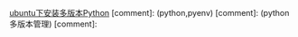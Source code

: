 [ubuntu下安装多版本Python](http://www.cnblogs.com/ningvsban/p/4384995.html)
[comment]: <tags> (python,pyenv)
[comment]: <description> (python多版本管理)
[comment]: <title> (多版本python pyenv)
[comment]: <author> (夏洛之枫)